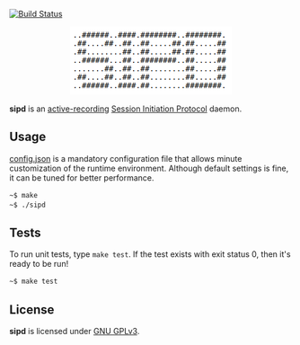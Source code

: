 [![Build Status](https://travis-ci.org/initbar/sipd.svg?branch=master)](https://travis-ci.org/initbar/sipd)

<p align="center">
  <img src="./docs/logo.png">
</p>

**sipd** is an [active-recording](https://en.wikipedia.org/wiki/VoIP_recording) [Session Initiation Protocol](https://www.ietf.org/rfc/rfc3261.txt) daemon.

## Usage

[config.json](./config.json) is a mandatory configuration file that allows minute customization of the runtime environment. Although default settings is fine, it can be tuned for better performance.

```bash
~$ make
~$ ./sipd
```

## Tests

To run unit tests, type `make test`. If the test exists with exit status 0, then it's ready to be run!

```bash
~$ make test
```

## License

**sipd** is licensed under [GNU GPLv3](./LICENSE.md).
